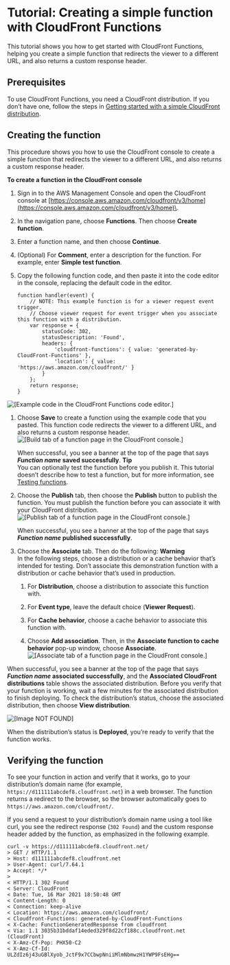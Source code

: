 # Tutorial: Creating a simple function with CloudFront Functions<a name="functions-tutorial"></a>

This tutorial shows you how to get started with CloudFront Functions, helping you create a simple function that redirects the viewer to a different URL, and also returns a custom response header\.

## Prerequisites<a name="functions-tutorial-prerequisites"></a>

To use CloudFront Functions, you need a CloudFront distribution\. If you don’t have one, follow the steps in [Getting started with a simple CloudFront distribution](GettingStarted.SimpleDistribution.md)\.

## Creating the function<a name="functions-tutorial-create"></a>

This procedure shows you how to use the CloudFront console to create a simple function that redirects the viewer to a different URL, and also returns a custom response header\.

**To create a function in the CloudFront console**

1. Sign in to the AWS Management Console and open the CloudFront console at [https://console.aws.amazon.com/cloudfront/v3/home](https://console.aws.amazon.com/cloudfront/v3/home)\.

1. In the navigation pane, choose **Functions**\. Then choose **Create function**\.

1. Enter a function name, and then choose **Continue**\.

1. \(Optional\) For **Comment**, enter a description for the function\. For example, enter **Simple test function**\.

1. Copy the following function code, and then paste it into the code editor in the console, replacing the default code in the editor\.

   ```
   function handler(event) {
       // NOTE: This example function is for a viewer request event trigger. 
       // Choose viewer request for event trigger when you associate this function with a distribution. 
       var response = {
           statusCode: 302,
           statusDescription: 'Found',
           headers: {
               'cloudfront-functions': { value: 'generated-by-CloudFront-Functions' },
               'location': { value: 'https://aws.amazon.com/cloudfront/' }
           }
       };
       return response;
   }
   ```  
![\[Example code in the CloudFront Functions code editor.\]](http://docs.aws.amazon.com/AmazonCloudFront/latest/DeveloperGuide/images/functions-example-code.png)

1. Choose **Save** to create a function using the example code that you pasted\. This function code redirects the viewer to a different URL, and also returns a custom response header\.  
![\[Build tab of a function page in the CloudFront console.\]](http://docs.aws.amazon.com/AmazonCloudFront/latest/DeveloperGuide/images/functions-save.png)

   When successful, you see a banner at the top of the page that says ***Function name* saved successfully**\.
**Tip**  
You can optionally test the function before you publish it\. This tutorial doesn’t describe how to test a function, but for more information, see [Testing functions](test-function.md)\.

1. Choose the **Publish** tab, then choose the **Publish** button to publish the function\. You must publish the function before you can associate it with your CloudFront distribution\.  
![\[Publish tab of a function page in the CloudFront console.\]](http://docs.aws.amazon.com/AmazonCloudFront/latest/DeveloperGuide/images/functions-publish.png)

   When successful, you see a banner at the top of the page that says ***Function name* published successfully**\.

1. Choose the **Associate** tab\. Then do the following:
**Warning**  
In the following steps, choose a distribution or a cache behavior that’s intended for testing\. Don’t associate this demonstration function with a distribution or cache behavior that’s used in production\.

   1. For **Distribution**, choose a distribution to associate this function with\.

   1. For **Event type**, leave the default choice \(**Viewer Request**\)\.

   1. For **Cache behavior**, choose a cache behavior to associate this function with\.

   1. Choose **Add association**\. Then, in the **Associate function to cache behavior** pop\-up window, choose **Associate**\.  
![\[Associate tab of a function page in the CloudFront console.\]](http://docs.aws.amazon.com/AmazonCloudFront/latest/DeveloperGuide/images/functions-associate.png)

When successful, you see a banner at the top of the page that says ***Function name* associated successfully**, and the **Associated CloudFront distributions** table shows the associated distribution\. Before you verify that your function is working, wait a few minutes for the associated distribution to finish deploying\. To check the distribution’s status, choose the associated distribution, then choose **View distribution**\.

![\[Image NOT FOUND\]](http://docs.aws.amazon.com/AmazonCloudFront/latest/DeveloperGuide/images/functions-view-distribution.png)

When the distribution’s status is **Deployed**, you’re ready to verify that the function works\.

## Verifying the function<a name="functions-tutorial-verify"></a>

To see your function in action and verify that it works, go to your distribution’s domain name \(for example, `https://d111111abcdef8.cloudfront.net`\) in a web browser\. The function returns a redirect to the browser, so the browser automatically goes to `https://aws.amazon.com/cloudfront/`\.

If you send a request to your distribution’s domain name using a tool like curl, you see the redirect response \(`302 Found`\) and the custom response header added by the function, as emphasized in the following example\.

```
curl -v https://d111111abcdef8.cloudfront.net/
> GET / HTTP/1.1
> Host: d111111abcdef8.cloudfront.net
> User-Agent: curl/7.64.1
> Accept: */*
>
< HTTP/1.1 302 Found
< Server: CloudFront
< Date: Tue, 16 Mar 2021 18:50:48 GMT
< Content-Length: 0
< Connection: keep-alive
< Location: https://aws.amazon.com/cloudfront/
< Cloudfront-Functions: generated-by-CloudFront-Functions
< X-Cache: FunctionGeneratedResponse from cloudfront
< Via: 1.1 3035b31bddaf14eded329f8d22cf188c.cloudfront.net (CloudFront)
< X-Amz-Cf-Pop: PHX50-C2
< X-Amz-Cf-Id: ULZdIz6j43uGBlXyob_JctF9x7CCbwpNniiMlmNbmwzH1YWP9FsEHg==
```